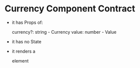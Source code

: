 # Currency Component Contract

* it has Props of:

  currency?: string - Currency
  value: number - Value

* it has no State
* it renders a <div> element
